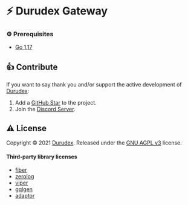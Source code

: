 # ⚡️ Durudex Gateway

### ⚙️ Prerequisites
+ [Go 1.17](https://golang.org/)

## 👍 Contribute
If you want to say thank you and/or support the active development of [Durudex](https://github.com/Durudex):
1) Add a [GitHub Star](https://github.com/Durudex/durudex-gateway/stargazers) to the project.
2) Join the [Discord Server](https://discord.gg/4qcXbeVehZ).

## ⚠️ License
Copyright © 2021 [Durudex](https://github.com/Durudex). Released under the [GNU AGPL v3](https://www.gnu.org/licenses/agpl-3.0.html) license.

#### Third-party library licenses
+ [fiber](https://github.com/gofiber/fiber/blob/master/LICENSE)
+ [zerolog](https://github.com/rs/zerolog/blob/master/LICENSE)
+ [viper](https://github.com/spf13/viper/blob/master/LICENSE)
+ [gqlgen](https://github.com/99designs/gqlgen/blob/master/LICENSE)
+ [adaptor](https://github.com/gofiber/adaptor/blob/master/LICENSE)
